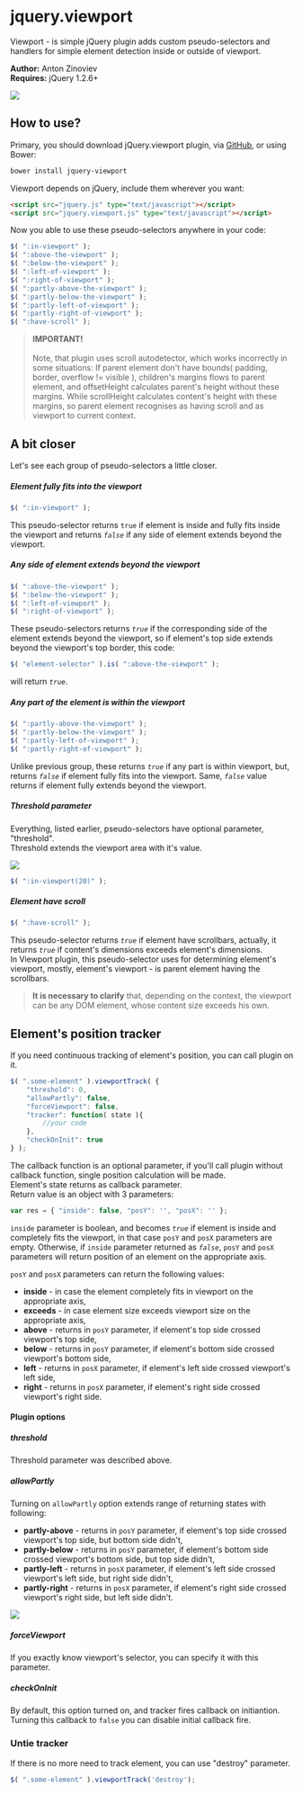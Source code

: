 # jquery.viewport

Viewport - is simple jQuery plugin adds custom pseudo-selectors and handlers for simple element detection inside or outside of viewport.

<b>Author:</b> Anton Zinoviev<br>
<b>Requires:</b> jQuery 1.2.6+

<img src="http://habrastorage.org/files/021/625/7eb/0216257ebf684f2f8d7ada92cda6c3c3.jpg"/>

## How to use?
Primary, you should download jQuery.viewport plugin, via <a href="https://github.com/xobotyi/jquery.viewport/releases/latest">GitHub</a>, or using Bower:

```bash
bower install jquery-viewport
```

Viewport depends on jQuery, include them wherever you want:

```html
<script src="jquery.js" type="text/javascript"></script>
<script src="jquery.viewport.js" type="text/javascript"></script>
```

Now you able to use these pseudo-selectors anywhere in your code:

```javascript
$( ":in-viewport" );
$( ":above-the-viewport" );
$( ":below-the-viewport" );
$( ":left-of-viewport" );
$( ":right-of-viewport" );
$( ":partly-above-the-viewport" );
$( ":partly-below-the-viewport" );
$( ":partly-left-of-viewport" );
$( ":partly-right-of-viewport" );
$( ":have-scroll" );
```

<blockquote><b>IMPORTANT!</b>
<br/><br/>
Note, that plugin uses scroll autodetector, which works incorrectly in some situations:
If parent element don't have bounds( padding, border, overflow != visible ), children's margins flows to parent element, and offsetHeight calculates parent's height without these margins. While scrollHeight calculates content's height with these margins, so parent element recognises as having scroll and as viewport to current context.</blockquote>

## A bit closer

Let's see each group of pseudo-selectors a little closer.

##### Element fully fits into the viewport

```javascript
$( ":in-viewport" );
```

This pseudo-selector returns <code><is>true</i></code> if element is inside and fully fits inside the viewport and returns <code><i>false</i></code> if any side of element extends beyond the viewport.

##### Any side of element extends beyond the viewport

```javascript
$( ":above-the-viewport" );
$( ":below-the-viewport" );
$( ":left-of-viewport" );
$( ":right-of-viewport" );
```

These pseudo-selectors returns <code><i>true</i></code> if the corresponding side of the element extends beyond the viewport, so if element's top side extends beyond the viewport's top border, this code:
```javascript
$( "element-selector" ).is( ":above-the-viewport" );
```
will return <code><i>true</i></code>.

##### Any part of the element is within the viewport

```javascript
$( ":partly-above-the-viewport" );
$( ":partly-below-the-viewport" );
$( ":partly-left-of-viewport" );
$( ":partly-right-of-viewport" );
```

Unlike previous group, these returns <code><i>true</i></code> if any part is within viewport, but, returns <code><i>false</i></code> if element fully fits into the viewport. Same, <code><i>false</i></code> value returns if element fully extends beyond the viewport.

##### Threshold parameter

Everything, listed earlier, pseudo-selectors have optional parameter, "threshold".<br>
Threshold extends the viewport area with it's value.

<img src="http://habrastorage.org/files/6d3/76b/c65/6d376bc6567f4496a0a79e84c99e7c68.jpg"/>

```javascript
$( ":in-viewport(20)" );
```

##### Element have scroll

```javascript
$( ":have-scroll" );
```

This pseudo-selector returns <code><i>true</i></code> if element have scrollbars, actually, it returns <code><i>true</i></code> if content's dimensions exceeds element's dimensions.<br>
In Viewport plugin, this pseudo-selector uses for determining element's viewport, mostly, element's viewport - is parent element having the scrollbars.
<blockquote><b>It is necessary to clarify</b> that, depending on the context, the viewport can be any DOM element, whose content size exceeds his own.</blockquote>

## Element's position tracker

If you need continuous tracking of element's position, you can call plugin on it.

```javascript
$( ".some-element" ).viewportTrack( {
    "threshold": 0,
    "allowPartly": false,
    "forceViewport": false,
    "tracker": function( state ){
        //your code
    },
    "checkOnInit": true
} );
```

The callback function is an optional parameter, if you'll call plugin without callback function, single position calculation will be made.<br>
Element's state returns as callback parameter.<br>
Return value is an object with 3 parameters:

```javascript
var res = { "inside": false, "posY": '', "posX": '' };
```

<code>inside</code> parameter is boolean, and becomes <code><i>true</i></code> if element is inside and completely fits the viewport, in that case <code>posY</code> and <code>posX</code> parameters are empty.
Otherwise, if <code>inside</code> parameter returned as <code><i>false</i></code>, <code>posY</code> and <code>posX</code> parameters will return position of an element on the appropriate axis.

<code>posY</code> and <code>posX</code> parameters can return the following values:
<ul>
 <li><b>inside</b> - in case the element completely fits in viewport on the appropriate axis,</li>
 <li><b>exceeds</b> - in case element size exceeds viewport size on the appropriate axis,</li>
 <li><b>above</b> - returns in <code>posY</code> parameter, if element's top side crossed viewport's top side,</li>
 <li><b>below</b> - returns in <code>posY</code> parameter, if element's bottom side crossed viewport's bottom side,</li>
 <li><b>left</b> - returns in <code>posX</code> parameter, if element's left side crossed viewport's left side,</li>
 <li><b>right</b> - returns in <code>posX</code> parameter, if element's right side crossed viewport's right side.</li>
</ul>

#### Plugin options

##### threshold

Threshold parameter was described above.

##### allowPartly    
Turning on <code>allowPartly</code> option extends range of returning states with following:

<ul>
 <li><b>partly-above</b> - returns in <code>posY</code> parameter, if element's top side crossed viewport's top side, but bottom side didn't,</li>
 <li><b>partly-below</b> - returns in <code>posY</code> parameter, if element's bottom side crossed viewport's bottom side, but top side didn't,</li>
 <li><b>partly-left</b> - returns in <code>posX</code> parameter, if element's left side crossed viewport's left side, but right side didn't,</li>
 <li><b>partly-right</b> - returns in <code>posX</code> parameter, if element's right side crossed viewport's right side, but left side didn't.</li>
 </ul>

<img src="http://habrastorage.org/files/d12/398/779/d1239877992d45c98e98e9a30f7bee0b.jpg"/>

##### forceViewport

If you exactly know viewport's selector, you can specify it with this parameter.

##### checkOnInit
By default, this option turned on, and tracker fires callback on initiantion. Turning this callback to <code>false</code> you can disable initial callback fire.


### Untie tracker

If there is no more need to track element, you can use "destroy" parameter.

```javascript
$( ".some-element" ).viewportTrack('destroy');
```
